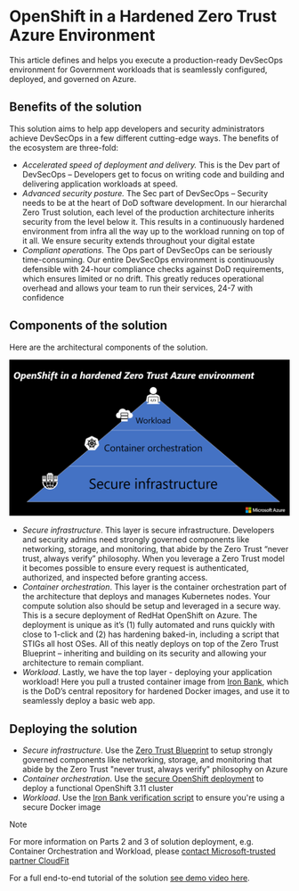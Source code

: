 # OpenShift in a Hardened Zero Trust Azure Environment

This article defines and helps you execute a production-ready DevSecOps environment for Government workloads that is seamlessly configured, deployed, and governed on Azure.

## Benefits of the solution
This solution aims to help app developers and security administrators achieve DevSecOps in a few different cutting-edge ways. The benefits of the ecosystem are three-fold: 
* *Accelerated speed of deployment and delivery.* This is the Dev part of DevSecOps – Developers get to focus on writing code and building and delivering application workloads at speed.
* *Advanced security posture.* The Sec part of DevSecOps – Security needs to be at the heart of DoD software development. In our hierarchal Zero Trust solution, each level of the production architecture inherits security from the level below it. This results in a continuously hardened environment from infra all the way up to the workload running on top of it all. We ensure security extends throughout your digital estate
* *Compliant operations.* The Ops part of DevSecOps can be seriously time-consuming. Our entire DevSecOps environment is continuously defensible with 24-hour compliance checks against DoD requirements, which ensures limited or no drift. This greatly reduces operational overhead and allows your team to run their services, 24-7 with confidence

## Components of the solution
Here are the architectural components of the solution.

![Pyramid](./pyramid.PNG)

* *Secure infrastructure*. This layer is secure infrastructure. Developers and security admins need strongly governed components like networking, storage, and monitoring, that abide by the Zero Trust “never trust, always verify” philosophy. When you leverage a Zero Trust model it becomes possible to ensure every request is authenticated, authorized, and inspected before granting access.
* *Container orchestration*. This layer is the container orchestration part of the architecture that deploys and manages Kubernetes nodes. Your compute solution also should be setup and leveraged in a secure way. This is a secure deployment of RedHat OpenShift on Azure. The deployment is unique as it’s (1) fully automated and runs quickly with close to 1-click and (2) has hardening baked-in, including a script that STIGs all host OSes. All of this neatly deploys on top of the Zero Trust Blueprint – inheriting and building on its security and allowing your architecture to remain compliant.
* *Workload*. Lastly, we have the top layer - deploying your application workload! Here you pull a trusted container image from [Iron Bank](https://ironbank.dsop.io), which is the DoD’s central repository for hardened Docker images, and use it to seamlessly deploy a basic web app.

## Deploying the solution
* *Secure infrastructure*. Use the [Zero Trust Blueprint](https://github.com/Azure/ato-toolkit/automation/zero-trust-architecture) to setup strongly governed components like networking, storage, and monitoring that abide by the Zero Trust "never trust, always verify" philosophy on Azure
* *Container orchestration*. Use the [secure OpenShift deployment](https://github.com/Azure/ato-toolkit/tree/master/automation/openshift/ocp3.11) to deploy a functional OpenShift 3.11 cluster
* *Workload*. Use the [Iron Bank verification script](./iron-bank/) to ensure you're using a secure Docker image 

> [!NOTE]
> For more information on Parts 2 and 3 of solution deployment, e.g. Container Orchestration and Workload, please [contact Microsoft-trusted partner CloudFit](https://www.cloudfitsoftware.com/contact-us/)
> 
> 

For a full end-to-end tutorial of the solution [see demo video here](https://www.youtube.com/watch?v=gntpwbeWbak).
